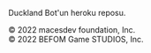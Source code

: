 Duckland Bot'un heroku reposu.

© 2022 macesdev foundation, Inc. </br>
© 2022 BEFOM Game STUDIOS, Inc.
